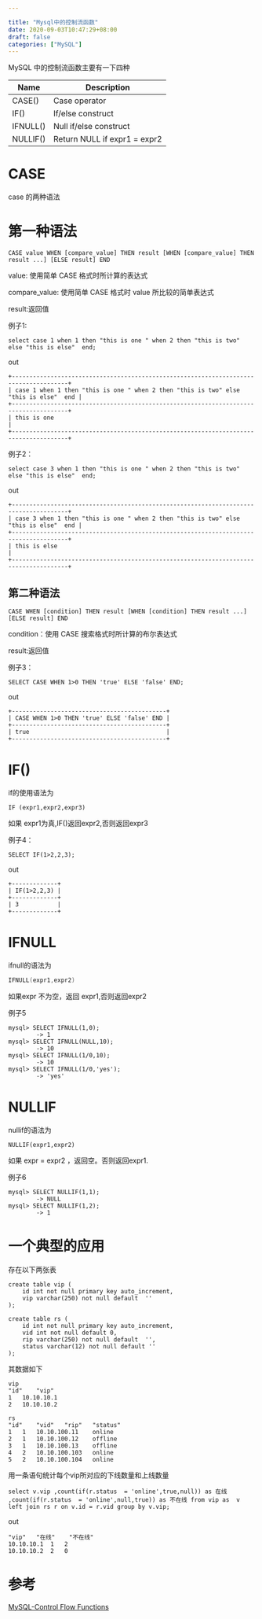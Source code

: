```yaml
---

title: "Mysql中的控制流函数"
date: 2020-09-03T10:47:29+08:00
draft: false
categories: ["MySQL"]
---
```




MySQL 中的控制流函数主要有一下四种 <!--more-->



| Name     | Description                  |
| -------- | ---------------------------- |
| CASE()   | Case operator                |
| IF()     | If/else construct            |
| IFNULL() | Null if/else construct       |
| NULLIF() | Return NULL if expr1 = expr2 |



# CASE

case 的两种语法

# 第一种语法

```mysql
CASE value WHEN [compare_value] THEN result [WHEN [compare_value] THEN result ...] [ELSE result] END
```

value: 使用简单 CASE 格式时所计算的表达式

compare_value: 使用简单 CASE 格式时 value 所比较的简单表达式

result:返回值

例子1:

```mysql
select case 1 when 1 then "this is one " when 2 then "this is two" else "this is else"  end;
```
out 

```mysql
+--------------------------------------------------------------------------------------+
| case 1 when 1 then "this is one " when 2 then "this is two" else "this is else"  end |
+--------------------------------------------------------------------------------------+
| this is one                                                                          |
+--------------------------------------------------------------------------------------+
```
例子2：
```
select case 3 when 1 then "this is one " when 2 then "this is two" else "this is else"  end;
```
out
```
+--------------------------------------------------------------------------------------+
| case 3 when 1 then "this is one " when 2 then "this is two" else "this is else"  end |
+--------------------------------------------------------------------------------------+
| this is else                                                                         |
+--------------------------------------------------------------------------------------+
```




## 第二种语法

```mysql
CASE WHEN [condition] THEN result [WHEN [condition] THEN result ...] [ELSE result] END
```
condition：使用 CASE 搜索格式时所计算的布尔表达式

result:返回值



例子3：

```mysql
SELECT CASE WHEN 1>0 THEN 'true' ELSE 'false' END;
```


out 
```mysql
+--------------------------------------------+
| CASE WHEN 1>0 THEN 'true' ELSE 'false' END |
+--------------------------------------------+
| true                                       |
+--------------------------------------------+
```





# IF()

if的使用语法为

```mysql
IF (expr1,expr2,expr3)
```

如果 expr1为真,IF()返回expr2,否则返回expr3

例子4：

```mysql
SELECT IF(1>2,2,3);
```

out 

```
+-------------+
| IF(1>2,2,3) |
+-------------+
| 3           |
+-------------+
```



# IFNULL

ifnull的语法为

```go
IFNULL(expr1,expr2)
```

如果expr 不为空，返回 expr1,否则返回expr2

例子5
```mysql
mysql> SELECT IFNULL(1,0);
        -> 1
mysql> SELECT IFNULL(NULL,10);
        -> 10
mysql> SELECT IFNULL(1/0,10);
        -> 10
mysql> SELECT IFNULL(1/0,'yes');
        -> 'yes'
```

# NULLIF

nullif的语法为

```
NULLIF(expr1,expr2)
```

如果 expr  = expr2 ，返回空。否则返回expr1.

例子6

```mysql
mysql> SELECT NULLIF(1,1);
        -> NULL
mysql> SELECT NULLIF(1,2);
        -> 1
```



# 一个典型的应用

存在以下两张表

```mysql
create table vip (
    id int not null primary key auto_increment,
    vip varchar(250) not null default  ''
);

create table rs (
    id int not null primary key auto_increment,
    vid int not null default 0,
    rip varchar(250) not null default  '',
    status varchar(12) not null default ''
);
```

其数据如下



```
vip
"id"	"vip"
1	10.10.10.1
2	10.10.10.2
```



```
rs
"id"	"vid"	"rip"	"status"
1	1	10.10.100.11	online
2	1	10.10.100.12	offline
3	1	10.10.100.13	offline
4	2	10.10.100.103	online
5	2	10.10.100.104	online

```



用一条语句统计每个vip所对应的下线数量和上线数量

```mysql
select v.vip ,count(if(r.status  = 'online',true,null)) as 在线 ,count(if(r.status  = 'online',null,true)) as 不在线 from vip as  v left join rs r on v.id = r.vid group by v.vip;
```

out

```
"vip"	"在线"	"不在线"
10.10.10.1	1	2
10.10.10.2	2	0
```



# 参考

[MySQL-Control Flow Functions](https://dev.mysql.com/doc/refman/8.0/en/control-flow-functions.html#function_if) 

